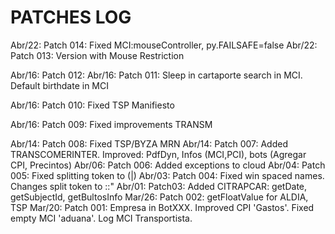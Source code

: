 # PATCHES LOG

Abr/22: Patch 014: Fixed MCI:mouseController, py.FAILSAFE=false
Abr/22: Patch 013: Version with Mouse Restriction

Abr/16: Patch 012: 
Abr/16: Patch 011: Sleep in cartaporte search in MCI. Default birthdate in MCI

Abr/16: Patch 010: Fixed TSP Manifiesto

Abr/16: Patch 009: Fixed improvements TRANSM

Abr/14: Patch 008: Fixed TSP/BYZA MRN
Abr/14: Patch 007: Added TRANSCOMERINTER. Improved: PdfDyn, Infos (MCI,PCI), bots (Agregar CPI, Precintos)
Abr/06: Patch 006: Added exceptions to cloud
Abr/04: Patch 005: Fixed splitting token to (|)
Abr/03: Patch 004: Fixed win spaced names. Changes split token to ::"
Abr/01: Patch03: Added CITRAPCAR: getDate, getSubjectId, getBultosInfo
Mar/26: Patch 002: getFloatValue for ALDIA, TSP
Mar/20: Patch 001: Empresa in BotXXX. Improved CPI 'Gastos'. Fixed empty MCI 'aduana'. Log MCI Transportista.  

